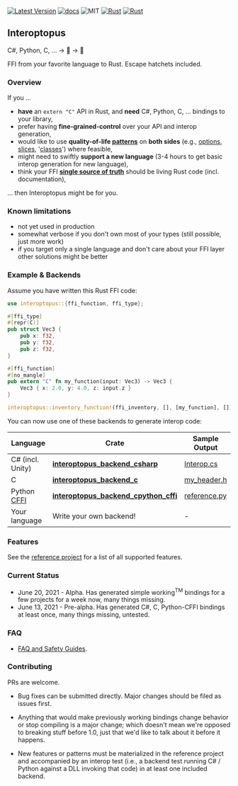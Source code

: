 
[![Latest Version]][crates.io]
[![docs]][docs.rs]
![MIT]
[![Rust](https://img.shields.io/badge/rust-1.53%2B-blue.svg?maxAge=3600)](https://github.com/ralfbiedert/interoptopus)
[![Rust](https://github.com/ralfbiedert/interoptopus/actions/workflows/rust.yml/badge.svg?branch=master)](https://github.com/ralfbiedert/interoptopus/actions/workflows/rust.yml)

## Interoptopus

C#, Python, C, ... → 🐙 → 🦀

FFI from your favorite language to Rust. Escape hatchets included.


### Overview

If you ...

- **have** an `extern "C"` API in Rust, and **need** C#, Python, C, ... bindings to your library,
- prefer having **fine-grained-control** over your API and interop generation,
- would like to use **quality-of-life [patterns](crate::patterns)** on **both sides** (e.g., [options](crate::patterns::option), [slices](crate::patterns::slice), '[classes](crate::patterns::class)') where feasible,
- might need to swiftly **support a new language** (3-4 hours to get basic interop generation for new language),
- think your FFI [**single source of truth**](https://en.wikipedia.org/wiki/Single_source_of_truth) should be living Rust code (incl. documentation),

... then Interoptopus might be for you.


### Known limitations

- not yet used in production
- somewhat verbose if you don't own most of your types (still possible, just more work)
- if you target only a single language and don't care about your FFI layer other solutions might be better


### Example & Backends

Assume you have written this Rust FFI code:

```rust
use interoptopus::{ffi_function, ffi_type};

#[ffi_type]
#[repr(C)]
pub struct Vec3 {
    pub x: f32,
    pub y: f32,
    pub z: f32,
}

#[ffi_function]
#[no_mangle]
pub extern "C" fn my_function(input: Vec3) -> Vec3 {
    Vec3 { x: 2.0, y: 4.0, z: input.z }
}

interoptopus::inventory_function!(ffi_inventory, [], [my_function], []);
```

You can now use one of these backends to generate interop code:

| Language | Crate | Sample Output |
| --- | --- | --- |
| C# (incl. Unity) | [**interoptopus_backend_csharp**](https://crates.io/crates/interoptopus_backend_csharp) | [Interop.cs](https://github.com/ralfbiedert/interoptopus/blob/master/interoptopus_backend_csharp/tests/output/Interop.cs) |
| C | [**interoptopus_backend_c**](https://crates.io/crates/interoptopus_backend_c) | [my_header.h](https://github.com/ralfbiedert/interoptopus/blob/master/interoptopus_backend_c/tests/output/my_header.h) |
| Python [CFFI](https://cffi.readthedocs.io/en/latest/index.html) | [**interoptopus_backend_cpython_cffi**](https://crates.io/crates/interoptopus_backend_cpython_cffi) | [reference.py](https://github.com/ralfbiedert/interoptopus/blob/master/interoptopus_backend_cpython_cffi/tests/output/reference_project.py) |
| Your language | Write your own backend! | - |

### Features

See the [reference project](https://github.com/ralfbiedert/interoptopus/tree/master/interoptopus_reference_project/src) for a list of all supported features.

### Current Status

- June 20, 2021 - Alpha. Has generated simple working<sup>TM</sup> bindings for a few projects for a week now, many things missing.
- June 13, 2021 - Pre-alpha. Has generated C#, C, Python-CFFI bindings at least once, many things missing, untested.


### FAQ

- [FAQ and Safety Guides](https://github.com/ralfbiedert/interoptopus/blob/master/FAQ.md).

### Contributing

PRs are welcome.

- Bug fixes can be submitted directly. Major changes should be filed as issues
first.

- Anything that would make previously working bindings change behavior or stop compiling
is a major change; which doesn't mean we're opposed to breaking stuff before 1.0, just that
we'd like to talk about it before it happens.

- New features or patterns must be materialized in the reference project and accompanied by
an interop test (i.e., a backend test running C# / Python against a DLL invoking that code)
in at least one included backend.

[Latest Version]: https://img.shields.io/crates/v/interoptopus.svg
[crates.io]: https://crates.io/crates/interoptopus
[MIT]: https://img.shields.io/badge/license-MIT-blue.svg
[docs]: https://docs.rs/interoptopus/badge.svg
[docs.rs]: https://docs.rs/interoptopus/
